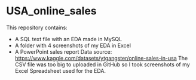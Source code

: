 # USA_online_sales
This repository contains:
- A SQL text file with an EDA made in MySQL
- A folder with 4 screenshots of my EDA in Excel
- A PowerPoint sales report 
Data source: https://www.kaggle.com/datasets/ytgangster/online-sales-in-usa
The CSV file was too big to uploaded in GitHub so I took screenshots of my Excel Spreadsheet used for the EDA.
